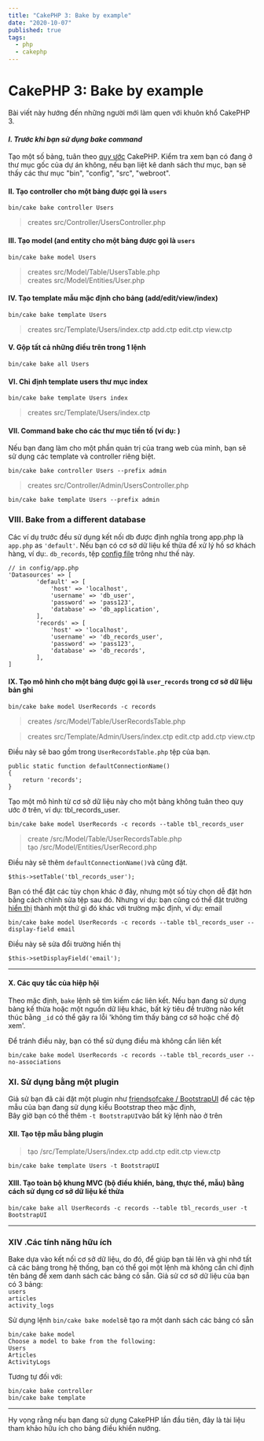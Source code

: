 ```yaml
---
title: "CakePHP 3: Bake by example"
date: "2020-10-07"
published: true
tags:
  - php
  - cakephp
---
```


# CakePHP 3: Bake by example

Bài viết này hướng đến những người mới làm quen với khuôn khổ CakePHP 3.

#### _I. Trước khi bạn sử dụng bake command_
Tạo một số bảng, tuân theo [quy ước](https://book.cakephp.org/3/en/intro/conventions.html#database-conventions) CakePHP.
Kiểm tra xem bạn có đang ở thư mục gốc của dự án không, nếu bạn liệt kê danh sách thư mục, bạn sẽ thấy các thư mục "bin", "config", "src", "webroot".

#### II. Tạo controller cho một bảng được gọi là `users`
```
bin/cake bake controller Users
```
> creates src/Controller/UsersController.php

#### III. Tạo model (and entity cho một bảng được gọi là `users`
```
bin/cake bake model Users
```
> creates src/Model/Table/UsersTable.php  
> creates src/Model/Entities/User.php

#### IV. Tạo template mẫu mặc định cho bảng (add/edit/view/index)
```
bin/cake bake template Users
```
> creates src/Template/Users/index.ctp add.ctp edit.ctp view.ctp

#### V. Gộp tất cả những điều trên trong 1 lệnh
```
bin/cake bake all Users
```
#### VI. Chỉ định template users thư mục index

```
bin/cake bake template Users index
```

> creates src/Template/Users/index.ctp

#### VII. Command bake cho các thư mục tiền tố (ví dụ: )

Nếu bạn đang làm cho một phần quản trị của trang web của mình, bạn sẽ sử dụng các template và controller riêng biệt.
```
bin/cake bake controller Users --prefix admin
```

> creates src/Controller/Admin/UsersController.php  

```
bin/cake bake template Users --prefix admin
```

### VIII. Bake from a different database

Các ví dụ trước đều sử dụng kết nối db được định nghĩa trong app.php là  `app.php`  as  `'default'`. 
Nếu bạn có cơ sở dữ liệu kế thừa để xử lý hồ sơ khách hàng, ví dụ:.  `db_records`, tệp  [config file](https://book.cakephp.org/3.0/en/orm/database-basics.html#configuration) trông như thế này.

```
// in config/app.php
'Datasources' => [
        'default' => [
            'host' => 'localhost',
            'username' => 'db_user',
            'password' => 'pass123',
            'database' => 'db_application',
        ],
        'records' => [
            'host' => 'localhost',
            'username' => 'db_records_user',
            'password' => 'pass123',
            'database' => 'db_records',
        ],
]
```

#### IX. Tạo mô hình cho một bảng được gọi là  `user_records`  trong cơ sở dữ liệu bản ghi

```
bin/cake bake model UserRecords -c records
```

> creates /src/Model/Table/UserRecordsTable.php

> creates src/Template/Admin/Users/index.ctp edit.ctp add.ctp view.ctp


Điều này sẽ bao gồm trong  `UserRecordsTable.php` tệp của bạn. 

```
public static function defaultConnectionName()
{
    return 'records';
}
```

Tạo một mô hình từ cơ sở dữ liệu này cho một bảng không tuân theo quy ước
 ở trên, ví dụ: tbl_records_user. 
 
 
```
bin/cake bake model UserRecords -c records --table tbl_records_user
```

> create /src/Model/Table/UserRecordsTable.php  
> tạo /src/Model/Entities/UserRecord.php

Điều này sẽ thêm `defaultConnectionName()`và cũng đặt.  

```
$this->setTable('tbl_records_user');
```
Bạn có thể đặt các tùy chọn khác ở đây, nhưng một số tùy chọn dễ đặt hơn bằng cách chỉnh sửa tệp sau đó. Nhưng ví dụ: bạn cũng có thể đặt trường [hiển thị](https://book.cakephp.org/3.0/en/orm/retrieving-data-and-resultsets.html#finding-key-value-pairs) thành một thứ gì đó khác với trường mặc định, ví dụ: email  
```
bin/cake bake model UserRecords -c records --table tbl_records_user --display-field email
```

Điều này sẽ sửa đổi trường hiển thị  

```
$this->setDisplayField('email');

```

----------

#### X. Các quy tắc của hiệp hội

Theo mặc định, `bake` lệnh sẽ tìm kiếm các liên kết. Nếu bạn đang sử dụng bảng kế thừa hoặc một nguồn dữ liệu khác, bất kỳ tiêu đề trường nào kết thúc bằng `_id` có thể gây ra lỗi 'không tìm thấy bảng cơ sở hoặc chế độ xem'.

Để tránh điều này, bạn có thể sử dụng điều  mà không cần liên kết  

```
bin/cake bake model UserRecords -c records --table tbl_records_user --no-associations
```

### XI. Sử dụng bằng một plugin

Giả sử bạn đã cài đặt một plugin như [friendsofcake / BootstrapUI](https://github.com/FriendsOfCake/bootstrap-ui) để các tệp mẫu của bạn đang sử dụng kiểu Bootstrap theo mặc định,  
Bây giờ bạn có thể thêm `-t BootstrapUI`vào bất kỳ lệnh nào ở trên

#### XII. Tạo tệp mẫu bằng plugin

> tạo /src/Template/Users/index.ctp add.ctp edit.ctp view.ctp  

```
bin/cake bake template Users -t BootstrapUI
```

#### XIII. Tạo toàn bộ khung MVC (bộ điều khiển, bảng, thực thể, mẫu) bằng cách sử dụng cơ sở dữ liệu kế thừa

```
bin/cake bake all UserRecords -c records --table tbl_records_user -t BootstrapUI
```

----------

### XIV .Các tính năng hữu ích

Bake dựa vào kết nối cơ sở dữ liệu, do đó, để giúp bạn tải lên và ghi nhớ tất cả các bảng trong hệ thống, bạn có thể gọi một lệnh mà không cần chỉ định tên bảng để xem danh sách các bảng có sẵn. Giả sử cơ sở dữ liệu của bạn có 3 bảng:  
`users`  
`articles`  
`activity_logs`

Sử dụng lệnh `bin/cake bake model`sẽ tạo ra một danh sách các bảng có sẵn  

```
bin/cake bake model
Choose a model to bake from the following:
Users
Articles
ActivityLogs
```

Tương tự đối với:  

```
bin/cake bake controller
bin/cake bake template
```

----------

Hy vọng rằng nếu bạn đang sử dụng CakePHP lần đầu tiên, đây là tài liệu tham khảo hữu ích cho bảng điều khiển nướng.
